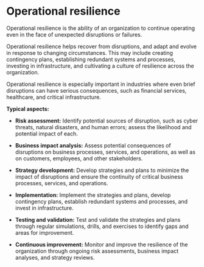 # Operational resilience

Operational resilience is the ability of an organization to continue operating even in the face of unexpected disruptions or failures.

Operational resilience helps recover from disruptions, and adapt and evolve in response to changing circumstances. This may include creating contingency plans, establishing redundant systems and processes, investing in infrastructure, and cultivating a culture of resilience across the organization.

Operational resilience is especially important in industries where even brief disruptions can have serious consequences, such as financial services, healthcare, and critical infrastructure.

**Typical aspects:**

* **Risk assessment:** Identify potential sources of disruption, such as cyber threats, natural disasters, and human errors; assess the likelihood and potential impact of each.

* **Business impact analysis:** Assess potential consequences of disruptions on business processes, services, and operations, as well as on customers, employees, and other stakeholders.

* **Strategy development:** Develop strategies and plans to minimize the impact of disruptions and ensure the continuity of critical business processes, services, and operations.

* **Implementation:** Implement the strategies and plans, develop contingency plans, establish redundant systems and processes, and invest in infrastructure.

* **Testing and validation:** Test and validate the strategies and plans through regular simulations, drills, and exercises to identify gaps and areas for improvement.

* **Continuous improvement:** Monitor and improve the resilience of the organization through ongoing risk assessments, business impact analyses, and strategy reviews.
